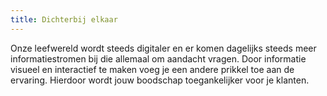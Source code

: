 ```yaml
---
title: Dichterbij elkaar
---
```


Onze leefwereld wordt steeds digitaler en er komen dagelijks steeds meer informatiestromen bij die allemaal om aandacht vragen. Door informatie visueel en interactief te maken voeg je een andere prikkel toe aan de ervaring. Hierdoor wordt jouw boodschap toegankelijker voor je klanten.

